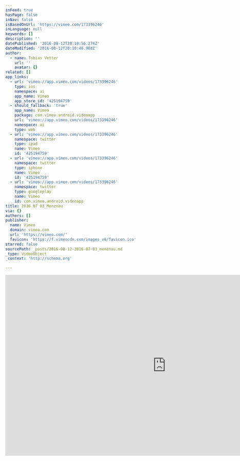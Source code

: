 ```yaml
---
inFeed: true
hasPage: false
inNav: false
isBasedOnUrl: 'https://vimeo.com/173396246'
inLanguage: null
keywords: []
description: ''
datePublished: '2016-08-12T20:10:56.274Z'
dateModified: '2016-08-12T20:10:46.968Z'
author:
  - name: Tobias Vetter
    url: ''
    avatar: {}
related: []
app_links:
  - url: 'vimeo://app.vimeo.com/videos/173396246'
    type: ios
    namespace: ai
    app_name: Vimeo
    app_store_id: '425194759'
  - should_fallback: 'true'
    app_name: Vimeo
    package: com.vimeo.android.videoapp
    url: 'vimeo://app.vimeo.com/videos/173396246'
    namespace: ai
    type: web
  - url: 'vimeo://app.vimeo.com/videos/173396246'
    namespace: twitter
    type: ipad
    name: Vimeo
    id: '425194759'
  - url: 'vimeo://app.vimeo.com/videos/173396246'
    namespace: twitter
    type: iphone
    name: Vimeo
    id: '425194759'
  - url: 'vimeo://app.vimeo.com/videos/173396246'
    namespace: twitter
    type: googleplay
    name: Vimeo
    id: com.vimeo.android.videoapp
title: 2016 07 03_Menznau
via: {}
authors: []
publisher:
  name: Vimeo
  domain: vimeo.com
  url: 'https://vimeo.com/'
  favicon: 'https://f.vimeocdn.com/images_v6/favicon.ico'
starred: false
sourcePath: _posts/2016-08-12-2016-07-03_menznau.md
_type: VideoObject
_context: 'http://schema.org'

---
```

<iframe src="https://cdn.embedly.com/widgets/media.html?src=https%3A%2F%2Fplayer.vimeo.com%2Fvideo%2F173396246&amp;url=https%3A%2F%2Fvimeo.com%2F173396246&amp;image=http%3A%2F%2Fi.vimeocdn.com%2Fvideo%2F579733382_1280.jpg&amp;key=b7d04c9b404c499eba89ee7072e1c4f7&amp;type=text%2Fhtml&amp;schema=vimeo" width="1000" height="563" scrolling="no" frameborder="0" allowfullscreen="" style=""></iframe>